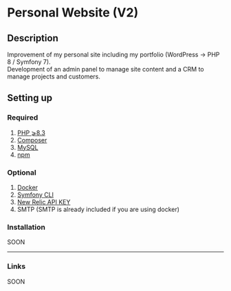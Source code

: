 # Personal Website (V2)

## Description
Improvement of my personal site including my portfolio (WordPress → PHP 8 / Symfony 7).\
Development of an admin panel to manage site content and a CRM to manage projects and customers.

## Setting up

### Required
1. [PHP ⩾8.3](https://www.php.net/downloads.php)
2. [Composer](https://getcomposer.org/download/)
3. [MySQL](https://www.mysql.com/fr/downloads/)
4. [npm](https://docs.npmjs.com/downloading-and-installing-node-js-and-npm)

### Optional
1. [Docker](https://www.docker.com/)
2. [Symfony CLI](https://symfony.com/download)
3. [New Relic API KEY](https://newrelic.com/)
4. SMTP (SMTP is already included if you are using docker)

### Installation
SOON

--- --- ---

### Links
SOON
